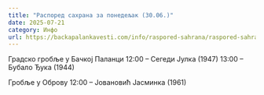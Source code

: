 ```yaml
---
title: "Распоред сахрана за понедељак (30.06.)"
date: 2025-07-21
category: Инфо
url: https://backapalankavesti.com/info/raspored-sahrana/raspored-sahrana-za-ponedeljak-30-06/
---
```


Градско гробље у Бачкој Паланци
12:00 – Сегеди Јулка (1947)
13:00 – Бубало Ђука (1944)

Гробље у Оброву
12:00 – Јовановић Јасминка (1961)
